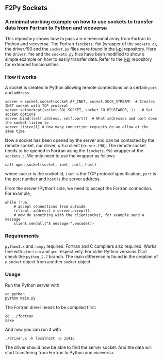 
## **F2Py Sockets**
### A minimal working example on how to use sockets to transfer data from Fortran to Python and viceversa
This repository shows how to pass a n-dimensional array from Fortran to Python and viceversa. The Fortran `fsockets.f90` (wrapper of the `sockets.c`), the driver.f90 and the `socket.py` files were found in the [i-pi](https://github.com/i-pi/i-pi) repository. Here  the `driver.f90` and the `sockets.py` files have been modified to show a simple example on how to easily transfer data. Refer to the [i-pi](https://github.com/i-pi/i-pi) repository for extended funcionalities.

### How it works
A socket is created in Python allowing remote connections on a certain `port` and `address`
~~~~
server = socket.socket(socket.AF_INET, socket.SOCK_STREAM) 	# Creates INET socket with TCP protocol
server.setsockopt(socket.SOL_SOCKET, socket.SO_REUSEADDR, 1)   # Set socket options
server.bind((self.address, self.port))	# What addresses and port does the socket listen to
server.listen(1) # How many connection requests do we allow at the same time
~~~~
Now a socket has been opened by the server and can be contacted by the remote socket, our driver, _a.k.a_ client (`driver.f90`). The remote socket needs to be opened in Fortran using the `fsockets.f90` wrapper of the `sockets.c`. We only need to use the wrapper as follows
~~~~
call open_socket(socket, inet, port, host)
~~~~
where `socket` is the socket id, `inet` is the TCP protocol specification, `port` is the port number and `host` is the server address.

From the server (Python) side, we need to accept the Fortran connection. For example,
~~~~
while True:
    # accept connections from outside
    (client, address) = server.accept()
    # now do something with the clientsocket, for example send a message
    client.sendall("A message!".encode())
~~~~

### Requirements
`python3.x` and `numpy` required. Fortran and C compilers also required. Works fine with `gfortran` and `gcc` respectively. For older Python versions (2.x) check the `python_2.7` branch. The main difference is found in the creation of a `socket` object from another `socket` object.

### Usage
Run the Python server with
~~~~
cd python
python main.py
~~~~
The Fortran driver needs to be compiled first:
~~~~
cd ../fortran
make
~~~~
And now you can run it with
~~~~
./driver.x -h localhost -p 31415
~~~~
The driver should now be able to find the server socket. And the data will start transfering from Fortran to Python and viceversa.
